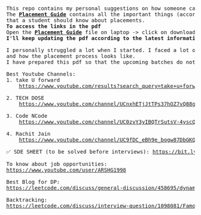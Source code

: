 <pre>This repo contains my personal suggestions on how someone can prepare for placements.
The <b><a href="https://github.com/Anupriya1729/JobPrep/blob/main/1.%20Placement%20Guide.pdf">Placement Guide</a></b> contains all the important things (according to me) 
that a student should know about placements.
<b>To access the links in the pdf</b>
Open the <b><a href="https://github.com/Anupriya1729/JobPrep/blob/main/1.%20Placement%20Guide.pdf">Placement Guide</a></b> file on laptop -> click on download -> open it in your laptop.
<b>I'll keep updating the pdf according to the latest information so keep an eye on the update date mentioned on 1st page of pdf</b>

I personally struggled a lot when I started. I faced a lot of problems in figuring out what to do 
and how the placement process looks like.
I have prepared this pdf so that the upcoming batches do not face such problems.

Best Youtube Channels:
1. take U forward
    <a href="https://www.youtube.com/results?search_query=take+u+forward">https://www.youtube.com/results?search_query=take+u+forward</a>

2. TECH DOSE
    <a href="https://www.youtube.com/channel/UCnxhETjJtTPs37hOZ7vQ88g">https://www.youtube.com/channel/UCnxhETjJtTPs37hOZ7vQ88g</a>
    
3. Code NCode
    <a href="https://www.youtube.com/channel/UC0zvY3yIBQTrSutsV-4yscQ">https://www.youtube.com/channel/UC0zvY3yIBQTrSutsV-4yscQ</a>

4. Rachit Jain
    <a href="https://www.youtube.com/channel/UC9fDC_eBh9e_bogw87DbGKQ">https://www.youtube.com/channel/UC9fDC_eBh9e_bogw87DbGKQ</a>

✅ SDE SHEET (to be solved before interviews): <a href="https://bit.ly/takeUforward_SDE">https://bit.ly/takeUforward_SDE</a>

To know about job opportunities:
<a href="https://www.youtube.com/user/ARSHG1998">https://www.youtube.com/user/ARSHG1998</a>

Best Blog for DP:
<a href="https://leetcode.com/discuss/general-discussion/458695/dynamic-programming-patterns">https://leetcode.com/discuss/general-discussion/458695/dynamic-programming-patterns </a>
   
Backtracking:
<a href="https://leetcode.com/discuss/interview-question/1098081/Famous-Backtracking-Problems">https://leetcode.com/discuss/interview-question/1098081/Famous-Backtracking-Problems </a>

</pre>
